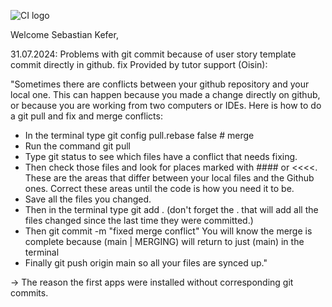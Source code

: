 ![CI logo](https://codeinstitute.s3.amazonaws.com/fullstack/ci_logo_small.png)

Welcome Sebastian Kefer,

31.07.2024:
Problems with git commit because of user story template commit directly in github. fix Provided by tutor support (Oisin):

"Sometimes there are conflicts between your github repository and your local one. This can happen because you made a change directly on github, or because you are working from two computers or IDEs. Here is how to do a git pull and fix and merge conflicts:
- In the terminal type git config pull.rebase false # merge
- Run the command git pull
- Type git status to see which files have a conflict that needs fixing.
- Then check those files and look for places marked with #### or <<<<. These are the areas that differ between your local files and the Github ones. Correct these areas until the code is how you need it to be.
- Save all the files you changed.
- Then in the terminal type git add .  (don't forget the . that will add all the files changed since the last time they were committed.)
- Then git commit -m "fixed merge conflict"  You will know the merge is complete because (main | MERGING)  will return to just (main)  in the terminal
- Finally git push origin main so all your files are synced up."

-> The reason the first apps were installed without corresponding git commits.